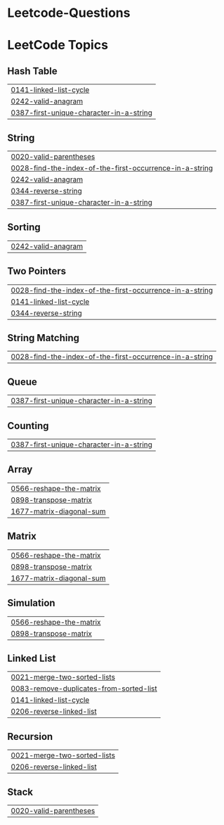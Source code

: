 # Leetcode-Questions
<!---LeetCode Topics Start-->
# LeetCode Topics
## Hash Table
|  |
| ------- |
| [0141-linked-list-cycle](https://github.com/Rohan200511/Leetcode-Questions/tree/master/0141-linked-list-cycle) |
| [0242-valid-anagram](https://github.com/Rohan200511/Leetcode-Questions/tree/master/0242-valid-anagram) |
| [0387-first-unique-character-in-a-string](https://github.com/Rohan200511/Leetcode-Questions/tree/master/0387-first-unique-character-in-a-string) |
## String
|  |
| ------- |
| [0020-valid-parentheses](https://github.com/Rohan200511/Leetcode-Questions/tree/master/0020-valid-parentheses) |
| [0028-find-the-index-of-the-first-occurrence-in-a-string](https://github.com/Rohan200511/Leetcode-Questions/tree/master/0028-find-the-index-of-the-first-occurrence-in-a-string) |
| [0242-valid-anagram](https://github.com/Rohan200511/Leetcode-Questions/tree/master/0242-valid-anagram) |
| [0344-reverse-string](https://github.com/Rohan200511/Leetcode-Questions/tree/master/0344-reverse-string) |
| [0387-first-unique-character-in-a-string](https://github.com/Rohan200511/Leetcode-Questions/tree/master/0387-first-unique-character-in-a-string) |
## Sorting
|  |
| ------- |
| [0242-valid-anagram](https://github.com/Rohan200511/Leetcode-Questions/tree/master/0242-valid-anagram) |
## Two Pointers
|  |
| ------- |
| [0028-find-the-index-of-the-first-occurrence-in-a-string](https://github.com/Rohan200511/Leetcode-Questions/tree/master/0028-find-the-index-of-the-first-occurrence-in-a-string) |
| [0141-linked-list-cycle](https://github.com/Rohan200511/Leetcode-Questions/tree/master/0141-linked-list-cycle) |
| [0344-reverse-string](https://github.com/Rohan200511/Leetcode-Questions/tree/master/0344-reverse-string) |
## String Matching
|  |
| ------- |
| [0028-find-the-index-of-the-first-occurrence-in-a-string](https://github.com/Rohan200511/Leetcode-Questions/tree/master/0028-find-the-index-of-the-first-occurrence-in-a-string) |
## Queue
|  |
| ------- |
| [0387-first-unique-character-in-a-string](https://github.com/Rohan200511/Leetcode-Questions/tree/master/0387-first-unique-character-in-a-string) |
## Counting
|  |
| ------- |
| [0387-first-unique-character-in-a-string](https://github.com/Rohan200511/Leetcode-Questions/tree/master/0387-first-unique-character-in-a-string) |
## Array
|  |
| ------- |
| [0566-reshape-the-matrix](https://github.com/Rohan200511/Leetcode-Questions/tree/master/0566-reshape-the-matrix) |
| [0898-transpose-matrix](https://github.com/Rohan200511/Leetcode-Questions/tree/master/0898-transpose-matrix) |
| [1677-matrix-diagonal-sum](https://github.com/Rohan200511/Leetcode-Questions/tree/master/1677-matrix-diagonal-sum) |
## Matrix
|  |
| ------- |
| [0566-reshape-the-matrix](https://github.com/Rohan200511/Leetcode-Questions/tree/master/0566-reshape-the-matrix) |
| [0898-transpose-matrix](https://github.com/Rohan200511/Leetcode-Questions/tree/master/0898-transpose-matrix) |
| [1677-matrix-diagonal-sum](https://github.com/Rohan200511/Leetcode-Questions/tree/master/1677-matrix-diagonal-sum) |
## Simulation
|  |
| ------- |
| [0566-reshape-the-matrix](https://github.com/Rohan200511/Leetcode-Questions/tree/master/0566-reshape-the-matrix) |
| [0898-transpose-matrix](https://github.com/Rohan200511/Leetcode-Questions/tree/master/0898-transpose-matrix) |
## Linked List
|  |
| ------- |
| [0021-merge-two-sorted-lists](https://github.com/Rohan200511/Leetcode-Questions/tree/master/0021-merge-two-sorted-lists) |
| [0083-remove-duplicates-from-sorted-list](https://github.com/Rohan200511/Leetcode-Questions/tree/master/0083-remove-duplicates-from-sorted-list) |
| [0141-linked-list-cycle](https://github.com/Rohan200511/Leetcode-Questions/tree/master/0141-linked-list-cycle) |
| [0206-reverse-linked-list](https://github.com/Rohan200511/Leetcode-Questions/tree/master/0206-reverse-linked-list) |
## Recursion
|  |
| ------- |
| [0021-merge-two-sorted-lists](https://github.com/Rohan200511/Leetcode-Questions/tree/master/0021-merge-two-sorted-lists) |
| [0206-reverse-linked-list](https://github.com/Rohan200511/Leetcode-Questions/tree/master/0206-reverse-linked-list) |
## Stack
|  |
| ------- |
| [0020-valid-parentheses](https://github.com/Rohan200511/Leetcode-Questions/tree/master/0020-valid-parentheses) |
<!---LeetCode Topics End-->